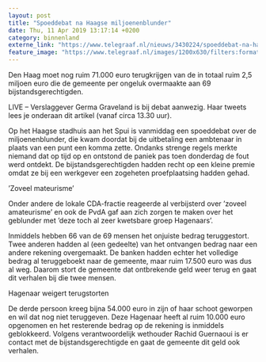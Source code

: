 ```yaml
---
layout: post
title: "Spoeddebat na Haagse miljoenenblunder"
date: Thu, 11 Apr 2019 13:17:14 +0200
category: binnenland
externe_link: "https://www.telegraaf.nl/nieuws/3430224/spoeddebat-na-haagse-miljoenenblunder"
feature_image: "https://www.telegraaf.nl/images/1200x630/filters:format(jpeg):quality(80)/cdn-kiosk-api.telegraaf.nl/5eff3476-5c4b-11e9-950a-02c309bc01c1.jpg"
---
```


<p class="intro">Den Haag moet nog ruim 71.000 euro terugkrijgen van de in totaal ruim 2,5 miljoen euro die de gemeente per ongeluk overmaakte aan 69 bijstandsgerechtigden.</p> <p>LIVE – Verslaggever Germa Graveland is bij debat aanwezig. Haar tweets lees je onderaan dit artikel (vanaf circa 13.30 uur).</p><p>Op het Haagse stadhuis aan het Spui is vanmiddag een spoeddebat over de miljoenenblunder, die kwam doordat bij de uitbetaling een ambtenaar in plaats van een punt een komma zette. Ondanks strenge regels merkte niemand dat op tijd op en ontstond de paniek pas toen donderdag de fout werd ontdekt. De bijstandsgerechtigden hadden recht op een kleine premie omdat ze bij een werkgever een zogeheten proefplaatsing hadden gehad.</p><p>’Zoveel mateurisme’</p><p>Onder andere de lokale CDA-fractie reageerde al verbijsterd over ’zoveel amateurisme’ en ook de PvdA gaf aan zich zorgen te maken over het geblunder met ’deze toch al zeer kwetsbare groep Hagenaars’.</p><p>Inmiddels hebben 66 van de 69 mensen het onjuiste bedrag teruggestort. Twee anderen hadden al (een gedeelte) van het ontvangen bedrag naar een andere rekening overgemaakt. De banken hadden echter het volledige bedrag al teruggeboekt naar de gemeente, maar ruim 17.500 euro was dus al weg. Daarom stort de gemeente dat ontbrekende geld weer terug en gaat dit verhalen bij die twee mensen.</p><p>Hagenaar weigert terugstorten</p><p>De derde persoon kreeg bijna 54.000 euro in zijn of haar schoot geworpen en wil dat nog niet teruggeven. Deze Hagenaar heeft al ruim 10.000 euro opgenomen en het resterende bedrag op de rekening is inmiddels geblokkeerd. Volgens verantwoordelijk wethouder Rachid Guernaoui is er contact met de bijstandsgerechtigde en gaat de gemeente dit geld ook verhalen.</p>
